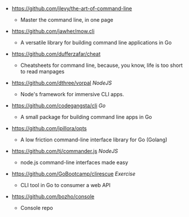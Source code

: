 - https://github.com/jlevy/the-art-of-command-line
  - Master the command line, in one page
  
- https://github.com/jawher/mow.cli
  - A versatile library for building command line applications in Go 
  
- https://github.com/dufferzafar/cheat
  - Cheatsheets for command line, because, you know, life is too short to read manpages 
  
- https://github.com/dthree/vorpal *NodeJS*
  - Node's framework for immersive CLI apps.

- https://github.com/codegangsta/cli *Go*
  - A small package for building command line apps in Go
  
- https://github.com/jpillora/opts
  - A low friction command-line interface library for Go (Golang)

- https://github.com/tj/commander.js *NodeJS*
  - node.js command-line interfaces made easy 
  
- https://github.com/GoBootcamp/clirescue *Exercise*
  - CLI tool in Go to consumer a web API  
  
- https://github.com/bozho/console
  - Console repo  
